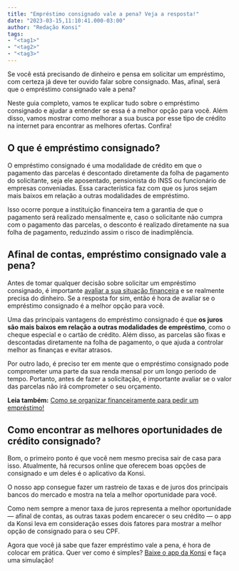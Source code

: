 ```yaml
---
title: "Empréstimo consignado vale a pena? Veja a resposta!"
date: "2023-03-15,11:10:41.000-03:00"
author: "Redação Konsi"
tags:
- "<tag1>"
- "<tag2>"
- "<tag3>"
---
```


<p>Se você está precisando de dinheiro e pensa em solicitar um empréstimo, com certeza já deve ter ouvido falar sobre consignado. Mas, afinal, será que o empréstimo consignado vale a pena?</p><p>Neste guia completo, vamos te explicar tudo sobre o empréstimo consignado e ajudar a entender se essa é a melhor opção para você. Além disso, vamos mostrar como melhorar a sua busca por esse tipo de crédito na internet para encontrar as melhores ofertas. Confira!</p><h2 id="o-que-%C3%A9-empr%C3%A9stimo-consignado">O que é empréstimo consignado?</h2><p>O empréstimo consignado é uma modalidade de crédito em que o pagamento das parcelas é descontado diretamente da folha de pagamento do solicitante, seja ele aposentado, pensionista do INSS ou funcionário de empresas conveniadas. Essa característica faz com que os juros sejam mais baixos em relação a outras modalidades de empréstimo.</p><p>Isso ocorre porque a instituição financeira tem a garantia de que o pagamento será realizado mensalmente e, caso o solicitante não cumpra com o pagamento das parcelas, o desconto é realizado diretamente na sua folha de pagamento, reduzindo assim o risco de inadimplência.</p><h2 id="afinal-de-contas-empr%C3%A9stimo-consignado-vale-a-pena">Afinal de contas, empréstimo consignado vale a pena?</h2><p>Antes de tomar qualquer decisão sobre solicitar um empréstimo consignado, é importante <a href="https://www.konsi.com.br/postagens/planejamento-financeiro-2023-como-comecar-com-o-pe-direito">avaliar a sua situação financeira</a> e se realmente precisa do dinheiro. Se a resposta for sim, então é hora de avaliar se o empréstimo consignado é a melhor opção para você.</p><p>Uma das principais vantagens do empréstimo consignado é que <strong>os juros são mais baixos em relação a outras modalidades de empréstimo</strong>, como o cheque especial e o cartão de crédito. Além disso, as parcelas são fixas e descontadas diretamente na folha de pagamento, o que ajuda a controlar melhor as finanças e evitar atrasos.</p><p>Por outro lado, é preciso ter em mente que o empréstimo consignado pode comprometer uma parte da sua renda mensal por um longo período de tempo. Portanto, antes de fazer a solicitação, é importante avaliar se o valor das parcelas não irá comprometer o seu orçamento.</p><p><strong>Leia também:</strong> <a href="https://www.konsi.com.br/postagens/como-se-organizar-financeiramente">Como se organizar financeiramente para pedir um empréstimo!</a></p><h2 id="como-encontrar-as-melhores-oportunidades-de-cr%C3%A9dito-consignado">Como encontrar as melhores oportunidades de crédito consignado?</h2><p>Bom, o primeiro ponto é que você nem mesmo precisa sair de casa para isso. Atualmente, há recursos online que oferecem boas opções de consignado e um deles é o aplicativo da Konsi.</p><p>O nosso app consegue fazer um rastreio de taxas e de juros dos principais bancos do mercado e mostra na tela a melhor oportunidade para você.</p><p>Como nem sempre a menor taxa de juros representa a melhor oportunidade — afinal de contas, as outras taxas podem encarecer o seu crédito — o app da Konsi leva em consideração esses dois fatores para mostrar a melhor opção de consignado para o seu CPF.</p><p>Agora que você já sabe que fazer empréstimo vale a pena, é hora de colocar em prática. Quer ver como é simples? <a href="https://q2kj.adj.st/?adj_t=1075aqga&amp;adj_campaign=site&amp;adj_adgroup=blog&amp;adj_creative=emprestimo-consignado-vale-a-pena-veja-a-resposta">Baixe o app da Konsi</a> e faça uma simulação!<br><br></p>
